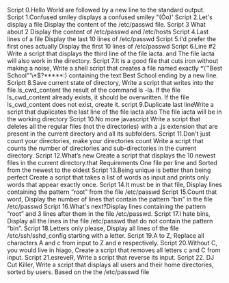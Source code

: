 Script 0.Hello World are followed by a new line to the standard output.
Script 1.Confused smiley displays a confused smiley "(Ôo)'
Script 2.Let's display a file Display the content of the /etc/passwd file.
Script 3 What about 2 Display the content of /etc/passwd and /etc/hosts
Script 4.Last lines of a file Display the last 10 lines of /etc/passwd
Script 5.I'd prefer the first ones actually Display the first 10 lines of /etc/passwd
Script 6.Line #2 Write a script that displays the third line of the file iacta. and The file iacta will also work in the directory.
Script 7.It is a good file that cuts iron without making a noise, Write a shell script that creates a file named exactly \*\\'"Best School"\'\\*$\?\*\*\*\*\*:) containing the text Best School ending by a new line.
Scriptt 8.Save current state of directory, Write a script that writes into the file ls_cwd_content the result of the command ls -la. If the file ls_cwd_content already exists, it should be overwritten. If the file ls_cwd_content does not exist, create it.
script 9.Duplicate last lineWrite a script that duplicates the last line of the file iacta also The file iacta will be in the working directory
Script 10.No more javascript Write a script that deletes all the regular files (not the directories) with a .js extension that are present in the current directory and all its subfolders.
Script 11.Don't just count your directories, make your directories count Write a script that counts the number of directories and sub-directories in the current directory.
Script 12.What’s new Create a script that displays the 10 newest files in the current directory.that Requirements One file per line and Sorted from the newest to the oldest
Script 13.Being unique is better than being perfect Create a script that takes a list of words as input and prints only words that appear exactly once.
Script 14.It must be in that file, Display lines containing the pattern “root” from the file /etc/passwd
Script 15.Count that word, Display the number of lines that contain the pattern “bin” in the file /etc/passwd
Script 16.What's next?Display lines containing the pattern “root” and 3 lines after them in the file /etc/passwd.
Script 17.I hate bins, Display all the lines in the file /etc/passwd that do not contain the pattern “bin”.
Script 18.Letters only please, Display all lines of the file /etc/ssh/sshd_config starting with a letter.
Script 19.A to Z, Replace all characters A and c from input to Z and e respectively.
Script 20.Without C, you would live in hiago, Create a script that removes all letters c and C from input.
Script 21.esreveR, Write a script that reverse its input.
Script 22. DJ Cut Killer, Write a script that displays all users and their home directories, sorted by users. Based on the the /etc/passwd file

